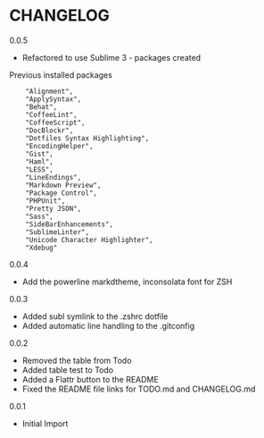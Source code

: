 # CHANGELOG

0.0.5

* Refactored to use Sublime 3 - packages created

Previous installed packages

        "Alignment",
        "ApplySyntax",
        "Behat",
        "CoffeeLint",
        "CoffeeScript",
        "DocBlockr",
        "Dotfiles Syntax Highlighting",
        "EncodingHelper",
        "Gist",
        "Haml",
        "LESS",
        "LineEndings",
        "Markdown Preview",
        "Package Control",
        "PHPUnit",
        "Pretty JSON",
        "Sass",
        "SideBarEnhancements",
        "SublimeLinter",
        "Unicode Character Highlighter",
        "Xdebug"

0.0.4

* Add the powerline markdtheme, inconsolata font for ZSH

0.0.3

* Added subl symlink to the .zshrc dotfile
* Added automatic line handling to the .gitconfig

0.0.2

* Removed the table from Todo
* Added table test to Todo
* Added a Flattr button to the README
* Fixed the README file links for TODO.md and CHANGELOG.md

0.0.1

* Initial Import
